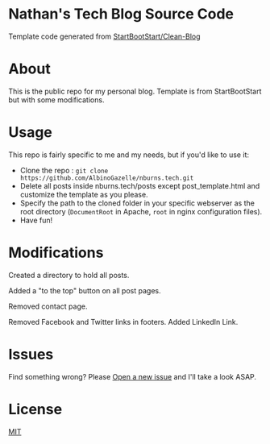 # Nathan's Tech Blog Source Code

Template code generated from [StartBootStart/Clean-Blog](https://github.com/StartBootstrap/startbootstrap-clean-blog)

# About

This is the public repo for my personal blog. Template is from StartBootStart but with some modifications.

# Usage

This repo is fairly specific to me and my needs, but if you'd like to use it:
* Clone the repo : `git clone https://github.com/AlbinoGazelle/nburns.tech.git`
* Delete all posts inside nburns.tech/posts except post_template.html and customize the template as you please.
* Specify the path to the cloned folder in your specific webserver as the root directory (`DocumentRoot` in Apache, `root` in nginx configuration files).
* Have fun!


# Modifications

Created a directory to hold all posts.

Added a "to the top" button on all post pages.

Removed contact page.

Removed Facebook and Twitter links in footers. Added LinkedIn Link.

# Issues

Find something wrong? Please [Open a new issue](https://github.com/AlbinoGazelle/nburns.tech/issues) and I'll take a look ASAP.
# License

[MIT](https://opensource.org/licenses/MIT)
